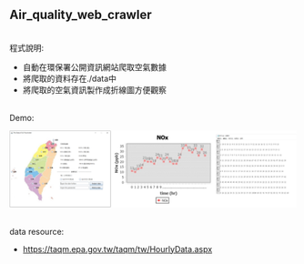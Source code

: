 ## Air_quality_web_crawler

</br>程式說明:
* 自動在環保署公開資訊網站爬取空氣數據
* 將爬取的資料存在./data中
* 將爬取的空氣資訊製作成折線圖方便觀察

</br>Demo:
>
![image](README.png)

</br>data resource:
* https://taqm.epa.gov.tw/taqm/tw/HourlyData.aspx